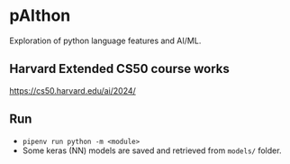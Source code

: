 # pAIthon

Exploration of python language features and AI/ML.

## Harvard Extended CS50 course works

https://cs50.harvard.edu/ai/2024/

## Run

- `pipenv run python -m <module>`
- Some keras (NN) models are saved and retrieved from `models/` folder.
